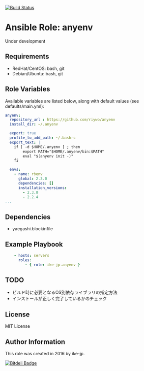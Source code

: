 [![Build Status](https://travis-ci.org/ike-jp/ansible-role-anyenv.svg?branch=master)](https://travis-ci.org/ike-jp/ansible-role-anyenv)

Ansible Role: anyenv
=========

Under development


Requirements
------------

+ RedHat/CentOS: bash, git
+ Debian/Ubuntu: bash, git


Role Variables
--------------

Available variables are listed below, along with default values (see defaults/main.yml):

```yaml
anyenv:
  repository_url : https://github.com/riywo/anyenv
  install_dir: ~/.anyenv

  export: true
  profile_to_add_path: ~/.bashrc
  export_text: |
    if [ -d $HOME/.anyenv ] ; then
        export PATH="$HOME/.anyenv/bin:$PATH"
        eval "$(anyenv init -)"
    fi

  envs:
    - name: rbenv
      global: 2.3.0
      dependencies: []
      installation_versions:
        - 2.3.0
        - 2.2.4
...
```


Dependencies
------------

+ yaegashi.blockinfile


Example Playbook
----------------

```yaml
    - hosts: servers
      roles:
         - { role: ike-jp.anyenv }
```


TODO
----

+ ビルド時に必要となるOS別依存ライブラリの指定方法
+ インストールが正しく完了しているかのチェック


License
-------

MIT License


Author Information
------------------

This role was created in 2016 by ike-jp.

[![Bitdeli Badge](https://d2weczhvl823v0.cloudfront.net/ike-jp/ansible-role-anyenv/trend.png)](https://bitdeli.com/free "Bitdeli Badge")


